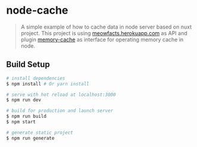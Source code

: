 # node-cache

> A simple example of how to cache data in node server based on nuxt project. This project is using [meowfacts.herokuapp.com](meowfacts.herokuapp.com) as API and plugin [memory-cache](https://www.npmjs.com/package/memory-cache) as interface for operating memory cache in node.

## Build Setup

``` bash
# install dependencies
$ npm install # Or yarn install

# serve with hot reload at localhost:3000
$ npm run dev

# build for production and launch server
$ npm run build
$ npm start

# generate static project
$ npm run generate
```

